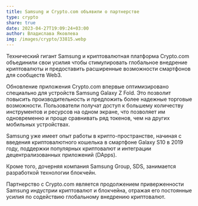 ```yaml
---
title: Samsung и Crypto.com объявили о партнерстве
type: crypto
share: true
date: 2023-04-27T19:09:24+03:00
author: Владислава Яковлева
img: /images/crypto/33815.webp
---
```

Технический гигант Samsung и криптовалютная платформа Crypto.com объединили свои усилия чтобы стимулировать глобальное внедрение криптовалюты и предоставить расширенные возможности смартфонов для сообществ Web3.

Обновление приложения Crypto.com впервые оптимизировано специально для устройств Samsung Galaxy Z Fold. Это позволит повысить производительность и предложить более надежные торговые возможности. Пользователи получат доступ к большему количеству инструментов и ресурсов на одном экране, что позволяет им одновременно и проще сравнивать ряд токенов, чем на других мобильных устройствах.

Samsung уже имеет опыт работы в крипто-пространстве, начиная с введения криптовалютного кошелька в смартфоне Galaxy S10 в 2019 году, поддержки популярных криптовалют и интеграции децентрализованных приложений (DApps).

Кроме того, дочерняя компания Samsung Group, SDS, занимается разработкой технологии блокчейн.

Партнерство с Crypto.com является продолжением приверженности Samsung индустрии криптовалют и блокчейна, отражая его постоянные усилия по содействию глобальному внедрению криптовалют.